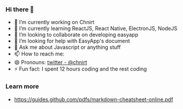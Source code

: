 ### Hi there 👋

<!--
**chnirt/chnirt** is a ✨ _special_ ✨ repository because its `README.md` (this file) appears on your GitHub profile.
Here are some ideas to get you started:

\*literal asterisks\*

- [x] this is a complete item
- [ ] this is an incomplete item
- [x] @mentions, #refs, [links](),
**formatting**, and <del>tags</del>
supported
- [x] list syntax required (any
unordered or ordered list
supported)
-->

- 🔭 I’m currently working on Chnirt
- 🌱 I’m currently learning ReactJS, React Native, ElectronJS, NodeJS
- 👯 I’m looking to collaborate on developing easyapp
- 🤔 I’m looking for help with EasyApp's document
- 💬 Ask me about Javascript or anything stuff
- 📫 How to reach me: 
- 😄 Pronouns: [twitter - @chnirt](https://twitter.com/chnirt)
- ⚡ Fun fact: I spent 12 hours coding and the rest coding



### Learn more
* https://guides.github.com/pdfs/markdown-cheatsheet-online.pdf
